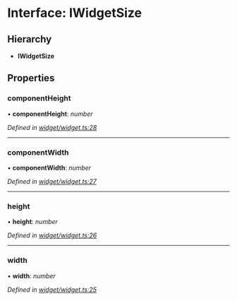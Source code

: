 # Interface: IWidgetSize

## Hierarchy

* **IWidgetSize**

## Properties

###  componentHeight

• **componentHeight**: *number*

*Defined in [widget/widget.ts:28](https://github.com/TNOCS/csnext/blob/b9521f0/packages/cs-core/src/widget/widget.ts#L28)*

___

###  componentWidth

• **componentWidth**: *number*

*Defined in [widget/widget.ts:27](https://github.com/TNOCS/csnext/blob/b9521f0/packages/cs-core/src/widget/widget.ts#L27)*

___

###  height

• **height**: *number*

*Defined in [widget/widget.ts:26](https://github.com/TNOCS/csnext/blob/b9521f0/packages/cs-core/src/widget/widget.ts#L26)*

___

###  width

• **width**: *number*

*Defined in [widget/widget.ts:25](https://github.com/TNOCS/csnext/blob/b9521f0/packages/cs-core/src/widget/widget.ts#L25)*
